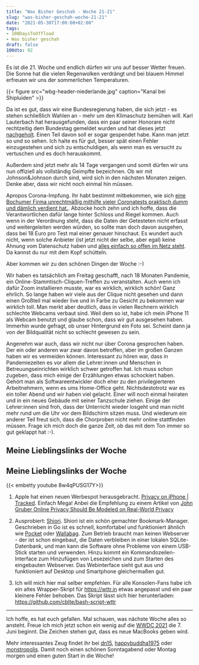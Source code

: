 ```yaml
---
title: "Was Bisher Geschah - Woche 21-21"
slug: "was-bisher-geschah-woche-21-21"
date: "2021-05-30T17:00:00+02:00"
tags:
- 100DaysToOffload
- Was bisher geschah
draft: false
100dto: 92
---
```


Es ist die 21. Woche und endlich dürfen wir uns auf besser Wetter freuen. Die Sonne hat die vielen Regenwolken verdrängt und bei blauem Himmel erfreuen wir uns der sommerlichen Temperaturen.

{{< figure src="wbg-header-niederlande.jpg" caption="Kanal bei Shipluiden" >}}

Da ist es gut, dass wir eine Bundesregierung haben, die sich jetzt - es stehen schließlich Wahlen an - mehr um den Klimaschutz bemühen will. Karl Lauterbach hat herausgefunden, dass ein paar seiner Honorare nicht rechtzeitig dem Bundestag gemeldet wurden und hat dieses jetzt [nachgeholt](https://www.tagesschau.de/inland/lauterbach-honorare-101.html). Einen Teil davon soll er sogar gespendet habe. Kann man jetzt so und so sehen. Ich halte es für gut, besser spät einen Fehler einzugestehen und sich zu entschuldigen, als wenn man es versucht zu vertuschen und es doch herauskommt.

Außerdem sind jetzt mehr als 14 Tage vergangen und somit dürfen wir uns nun offiziell als vollständig Geimpfte bezeichnen. Ob wir mit Johnson&Johnson durch sind, wird sich in den nächsten Monaten zeigen. Denke aber, dass wir nicht noch einmal hin müssen.

Apropos Corona-Impfung. Ihr habt bestimmt mitbekommen, wie sich [eine Bochumer Firma unrechtmäßig mithilfe vieler Coronatests praktisch dumm und dämlich verdient hat.](https://www.tagesschau.de/investigativ/wdr/corona-schnelltest-zentren-103.html). Abzocke hoch zehn und ich hoffe, dass die Verantwortlichen dafür lange hinter Schloss und Riegel kommen. Auch wenn in der Verordnung steht, dass die Daten der Getesteten nicht erfasst und weitergeleiten werden würden, so sollte man doch davon ausgehen, dass bei 18 Euro pro Test mal einer genauer hinschaut. Es wundert auch nicht, wenn solche Anbieter (ist jetzt nicht der selbe, aber egal) keine Ahnung vom Datenschutz haben und [alles einfach so offen im Netz steht](https://www.spiegel.de/netzwelt/web/massive-datenschutzprobleme-bei-coronavirus-tests-a-9d2df0ec-a076-4e65-bac9-540cf6e84898). Da kannst du nur mit dem Kopf schütteln.

Aber kommen wir zu den schönen Dingen der Woche :-)

Wir haben es tatsächlich am Freitag geschafft, nach 18 Monaten Pandemie, ein Online-Stammtisch-Cliquen-Treffen zu veranstalten. Auch wenn ich dafür Zoom installieren musste, war es wirklich, wirklich schön! Ganz ehrlich. So lange haben wir viele aus der Clique nicht gesehen und dann einen Großteil mal wieder live und in Farbe zu Gesicht zu bekommen war wirklich toll. Man merkt aber deutlich, dass in vielen Rechnern wirklich schlechte Webcams verbaut sind. Weil dem so ist, habe ich mein iPhone 11 als Webcam benutzt und glaube schon, dass wir gut ausgesehen haben. Immerhin wurde gefragt, ob unser Hintergrund ein Foto sei. Scheint dann ja von der Bildqualität nicht so schlecht gewesen zu sein.

Angenehm war auch, dass wir nicht nur über Corona gesprochen haben. Der ein oder anderen war zwar davon betroffen, aber im großen Ganzen haben wir es vermeiden können. Interessant zu hören war, dass in Pandemiezeiten es vor allem die Lehrer:innen und Menschen in Betreuungseinrichten wirklich schwer getroffen hat. Ich muss schon zugeben, dass mich einige der Erzählungen etwas schockiert haben. Gehört man als Softwareentwickler doch eher zu den privilegierteren Arbeitnehmern, wenn es ums Home-Office geht. Nichtsdestotrotz war es ein toller Abend und wir haben viel gelacht. Einer will noch einmal heiraten und in ein neues Gebäude mit seiner Tanzschule ziehen. Einige der Lehrer:innen sind froh, dass der Unterricht wieder losgeht und man nicht mehr rund um die Uhr vor dem Bildschirm sitzen muss. Und wiederum ein anderer Teil freut sich, dass die Chorproben nicht mehr online stattfinden müssen. Frage ich mich doch die ganze Zeit, ob das mit dem Ton immer so gut geklappt hat :-).

## Meine Lieblingslinks der Woche

## Meine Lieblingslinks der Woche

{{< embetty youtube 8w4qPUSG17Y>}}
1. Apple hat einen neuen Werbespot herausgebracht. [Privacy on iPhone | Tracked](https://www.youtube.com/watch?v=8w4qPUSG17Y). Einfach Mega! Anbei die Empfehlung zu einem Artikel von [John Gruber Online Privacy Should Be Modeled on Real-World Privacy](https://daringfireball.net/2020/09/online_privacy_real_world_privacy)

2. Ausprobiert: [Shiori](https://github.com/go-shiori/shiori). Shiori ist ein schön gemachter Bookmark-Manager. Geschrieben in Go ist es schnell, komfortabel  und funktioniert ähnlich wie [Pocket](https://getpocket.com/) oder [Wallabag](https://wallabag.org/). Zum Betrieb braucht man keinen Webserver - der ist schon eingebaut, die Daten verbleiben in einer lokalen SQLite-Datenbank, und man kann die Software ohne Probleme von einem USB-Stick starten und verwenden. Hinzu kommt ein Kommandozeilen-Interface zum Hinzufügen von Lesezeichen und zum Starten des eingebauten Webserver. Das Webinterface sieht gut aus und funktioniert auf Desktop und Smartphone gleichermaßen gut.

3. Ich will mich hier mal selber empfehlen. Für alle Konsolen-Fans habe ich ein altes Wrapper-Skript für <https://wttr.in> etwas angepasst und ein paar kleinere Fehler behoben. Das Skript lässt sich hier herunterladen: <https://github.com/cblte/bash-script-wttr>

---

Ich hoffe, es hat euch gefallen. Mal schauen, was nächste Woche alles so ansteht. Freue ich mich jetzt schon ein wenig auf die [WWDC 2021](https://developer.apple.com/wwdc21/) die 7. Juni beginnt. Die Zeichen stehen gut, dass es neue MacBooks geben wird.

Mehr interessantes Zeug findet ihr bei [dn15](https://dn15.de/links-am-sonntag-ausgabe-9/), [happybuddha1975](https://happybuddha1975.de/21-kw-2021/) oder [monstropolis](https://monstropolis.wordpress.com/2021/05/28/krims-krams-204/). Damit noch einen schönen Sonntagabend oder Montag morgen und einen guten Start in die Woche!